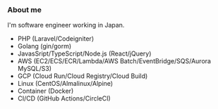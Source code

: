 ### About me

I'm software engineer working in Japan.

* PHP (Laravel/Codeigniter)
* Golang (gin/gorm)
* JavasSript/TypeScript/Node.js (React/jQuery)
* AWS (EC2/ECS/ECR/Lambda/AWS Batch/EventBridge/SQS/Aurora MySQL/S3)
* GCP (Cloud Run/Cloud Registry/Cloud Build)
* Linux (CentOS/Almalinux/Alpine)
* Container (Docker)
* CI/CD (GitHub Actions/CircleCI)

<!--
**GeroOf/GeroOf** is a ✨ _special_ ✨ repository because its `README.md` (this file) appears on your GitHub profile.

Here are some ideas to get you started:

- 🔭 I’m currently working on ...
- 🌱 I’m currently learning ...
- 👯 I’m looking to collaborate on ...
- 🤔 I’m looking for help with ...
- 💬 Ask me about ...
- 📫 How to reach me: ...
- 😄 Pronouns: ...
- ⚡ Fun fact: ...
-->
